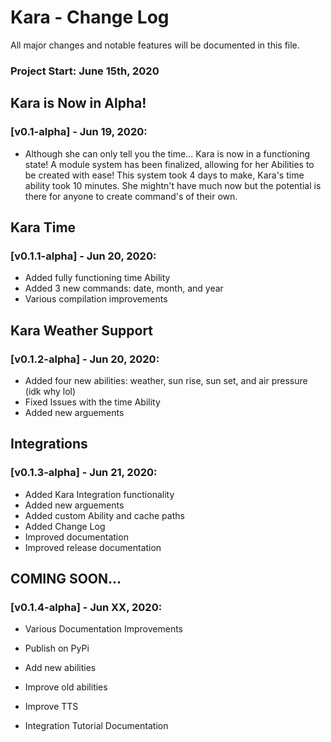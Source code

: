 # Kara - Change Log

All major changes and notable features will be documented in this file.

### Project Start: June 15th, 2020


## Kara is Now in Alpha!
### [v0.1-alpha] - Jun 19, 2020:
- Although she can only tell you the time... Kara is now in a functioning
  state! A module system has been finalized, allowing for her Abilities to
  be created with ease! This system took 4 days to make, Kara's time ability
  took 10 minutes. She mightn't have much now but the potential is there for
  anyone to create command's of their own.

## Kara Time
### [v0.1.1-alpha] - Jun 20, 2020:
- Added fully functioning time Ability
- Added 3 new commands: date, month, and year
- Various compilation improvements

## Kara Weather Support
### [v0.1.2-alpha] - Jun 20, 2020:
- Added four new abilities: weather, sun rise, sun set, and air pressure (idk why lol)
- Fixed Issues with the time Ability
- Added new arguements

## Integrations
### [v0.1.3-alpha] - Jun 21, 2020:
- Added Kara Integration functionality
- Added new arguements
- Added custom Ability and cache paths
- Added Change Log
- Improved documentation
- Improved release documentation

## COMING SOON...
### [v0.1.4-alpha] - Jun XX, 2020:
- Various Documentation Improvements

- Publish on PyPi
- Add new abilities
- Improve old abilities
- Improve TTS
- Integration Tutorial Documentation
